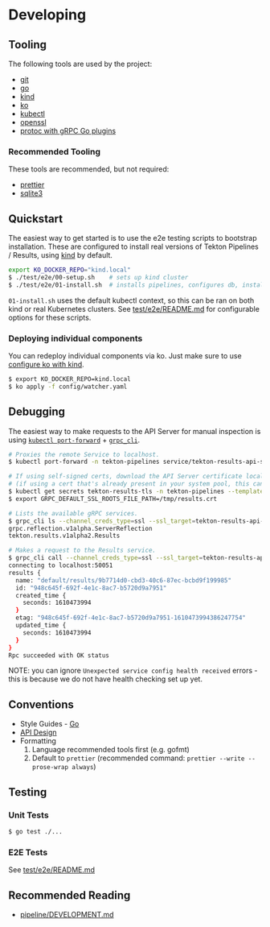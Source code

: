 # Developing

## Tooling

The following tools are used by the project:

- [git](https://git-scm.com/doc)
- [go](https://golang.org/doc/install)
- [kind](https://kind.sigs.k8s.io)
- [ko](https://github.com/google/ko)
- [kubectl](https://github.com/google/ko)
- [openssl](https://www.openssl.org/)
- [protoc with gRPC Go plugins](https://grpc.io/docs/languages/go/quickstart/)

### Recommended Tooling

These tools are recommended, but not required:

- [prettier](https://prettier.io/)
- [sqlite3](https://www.sqlite.org/index.html)

## Quickstart

The easiest way to get started is to use the e2e testing scripts to bootstrap
installation. These are configured to install real versions of Tekton Pipelines
/ Results, using [kind](https://kind.sigs.k8s.io) by default.

```sh
export KO_DOCKER_REPO="kind.local"
$ ./test/e2e/00-setup.sh    # sets up kind cluster
$ ./test/e2e/01-install.sh  # installs pipelines, configures db, installs results api/watcher.
```

`01-install.sh` uses the default kubectl context, so this can be ran on both
kind or real Kubernetes clusters. See [test/e2e/README.md](/test/e2e/README.md)
for configurable options for these scripts.

### Deploying individual components

You can redeploy individual components via ko. Just make sure to use
[configure ko with kind](https://github.com/google/ko/blob/master/README.md#with-kind).

```sh
$ export KO_DOCKER_REPO=kind.local
$ ko apply -f config/watcher.yaml
```

## Debugging

The easiest way to make requests to the API Server for manual inspection is
using
[`kubectl port-forward`](https://kubernetes.io/docs/tasks/access-application-cluster/port-forward-access-application-cluster/) +
[`grpc_cli`](https://github.com/grpc/grpc/blob/master/doc/command_line_tool.md).

```sh
# Proxies the remote Service to localhost.
$ kubectl port-forward -n tekton-pipelines service/tekton-results-api-service 50051  # This will block, so run this in a separate shell or background the process.

# If using self-signed certs, download the API Server certificate locally and configure gRPC.
# (if using a cert that's already present in your system pool, this can be skipped)
$ kubectl get secrets tekton-results-tls -n tekton-pipelines --template='{{index .data "tls.crt"}}' | base64 -d > /tmp/results.crt
$ export GRPC_DEFAULT_SSL_ROOTS_FILE_PATH=/tmp/results.crt

# Lists the available gRPC services.
$ grpc_cli ls --channel_creds_type=ssl --ssl_target=tekton-results-api-service.tekton-pipelines.svc.cluster.local localhost:50051
grpc.reflection.v1alpha.ServerReflection
tekton.results.v1alpha2.Results

# Makes a request to the Results service.
$ grpc_cli call --channel_creds_type=ssl --ssl_target=tekton-results-api-service.tekton-pipelines.svc.cluster.local --call_creds=access_token=$(kubectl get secrets -n tekton-pipelines -o jsonpath="{.items[?(@.metadata.annotations['kubernetes\.io/service-account\.name']=='tekton-results-watcher')].data.token}"|base64 --decode) localhost:50051 tekton.results.v1alpha2.Results.ListResults 'parent: "default"'
connecting to localhost:50051
results {
  name: "default/results/9b7714d0-cbd3-40c6-87ec-bcbd9f199985"
  id: "948c645f-692f-4e1c-8ac7-b5720d9a7951"
  created_time {
    seconds: 1610473994
  }
  etag: "948c645f-692f-4e1c-8ac7-b5720d9a7951-1610473994386247754"
  updated_time {
    seconds: 1610473994
  }
}
Rpc succeeded with OK status
```

NOTE: you can ignore `Unexpected service config health received` errors - this
is because we do not have health checking set up yet.

## Conventions

- Style Guides - [Go](https://github.com/golang/go/wiki/CodeReviewComments)
- [API Design](https://aip.dev)
- Formatting
  1. Language recommended tools first (e.g. gofmt)
  2. Default to `prettier` (recommended command:
     `prettier --write --prose-wrap always`)

## Testing

### Unit Tests

```sh
$ go test ./...
```

### E2E Tests

See [test/e2e/README.md](/test/e2e/README.md)

## Recommended Reading

- [pipeline/DEVELOPMENT.md](https://github.com/tektoncd/pipeline/blob/master/DEVELOPMENT.md)
